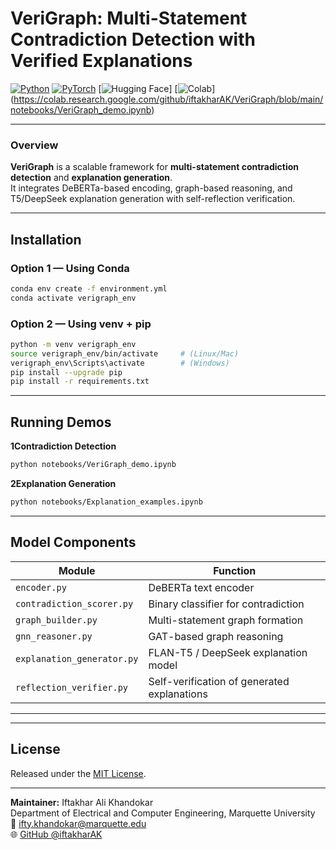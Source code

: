# VeriGraph: Multi-Statement Contradiction Detection with Verified Explanations

[![Python](https://img.shields.io/badge/python-3.10%2B-blue.svg)](https://www.python.org/)
[![PyTorch](https://img.shields.io/badge/pytorch-2.2%2B-red.svg)](https://pytorch.org/)
[![Hugging Face](https://img.shields.io/badge/Transformers-4.39%2B-yellow.svg)]
[![Colab](https://colab.research.google.com/assets/colab-badge.svg)] (https://colab.research.google.com/github/iftakharAK/VeriGraph/blob/main/notebooks/VeriGraph_demo.ipynb)


---

###  Overview

**VeriGraph** is a scalable framework for **multi-statement contradiction detection** and **explanation generation**.  
It integrates DeBERTa-based encoding, graph-based reasoning, and T5/DeepSeek explanation generation with self-reflection verification.

---

##  Installation

###  Option 1 — Using Conda
```bash
conda env create -f environment.yml
conda activate verigraph_env
```

###  Option 2 — Using venv + pip
```bash
python -m venv verigraph_env
source verigraph_env/bin/activate     # (Linux/Mac)
verigraph_env\Scripts\activate        # (Windows)
pip install --upgrade pip
pip install -r requirements.txt
```

---

## Running Demos

**1️Contradiction Detection**
```bash
python notebooks/VeriGraph_demo.ipynb
```


**2️Explanation Generation**
```bash
python notebooks/Explanation_examples.ipynb
```


---

##  Model Components

| Module | Function |
|---------|-----------|
| `encoder.py` | DeBERTa text encoder |
| `contradiction_scorer.py` | Binary classifier for contradiction |
| `graph_builder.py` | Multi-statement graph formation |
| `gnn_reasoner.py` | GAT-based graph reasoning |
| `explanation_generator.py` | FLAN-T5 / DeepSeek explanation model |
| `reflection_verifier.py` | Self-verification of generated explanations |

---



---

##  License
Released under the [MIT License](./LICENSE).

---

**Maintainer:** Iftakhar Ali Khandokar  
Department of Electrical and Computer Engineering, Marquette University  
📧 ifty.khandokar@marquette.edu  
🌐 [GitHub @iftakharAK](https://github.com/iftakharAK)
